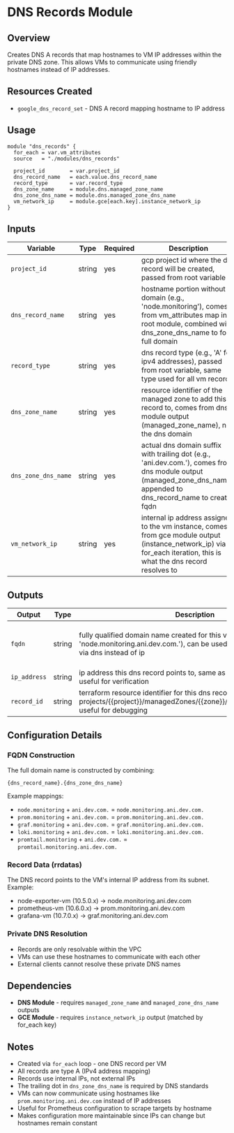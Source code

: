 # DNS Records Module

## Overview
Creates DNS A records that map hostnames to VM IP addresses within the private DNS zone. This allows VMs to communicate using friendly hostnames instead of IP addresses.

## Resources Created
- `google_dns_record_set` - DNS A record mapping hostname to IP address

## Usage

```hcl
module "dns_records" {
  for_each = var.vm_attributes
  source   = "./modules/dns_records"
  
  project_id        = var.project_id
  dns_record_name   = each.value.dns_record_name
  record_type       = var.record_type
  dns_zone_name     = module.dns.managed_zone_name
  dns_zone_dns_name = module.dns.managed_zone_dns_name
  vm_network_ip     = module.gce[each.key].instance_network_ip
}
```

## Inputs

| Variable | Type | Required | Description |
|----------|------|----------|-------------|
| `project_id` | string | yes | gcp project id where the dns record will be created, passed from root variable |
| `dns_record_name` | string | yes | hostname portion without domain (e.g., 'node.monitoring'), comes from vm_attributes map in root module, combined with dns_zone_dns_name to form full domain |
| `record_type` | string | yes | dns record type (e.g., 'A' for ipv4 addresses), passed from root variable, same type used for all vm records |
| `dns_zone_name` | string | yes | resource identifier of the managed zone to add this record to, comes from dns module output (managed_zone_name), not the dns domain |
| `dns_zone_dns_name` | string | yes | actual dns domain suffix with trailing dot (e.g., 'ani.dev.com.'), comes from dns module output (managed_zone_dns_name), appended to dns_record_name to create fqdn |
| `vm_network_ip` | string | yes | internal ip address assigned to the vm instance, comes from gce module output (instance_network_ip) via for_each iteration, this is what the dns record resolves to |

## Outputs

| Output | Type | Description | Used By |
|--------|------|-------------|---------|
| `fqdn` | string | fully qualified domain name created for this vm (e.g., 'node.monitoring.ani.dev.com.'), can be used by other vms to connect via dns instead of ip | Not currently used, but available for inter-VM communication |
| `ip_address` | string | ip address this dns record points to, same as the vm's internal ip, useful for verification | Not currently used |
| `record_id` | string | terraform resource identifier for this dns record (format: projects/{{project}}/managedZones/{{zone}}/rrsets/{{name}}/{{type}}), useful for debugging | Not currently used |

## Configuration Details

### FQDN Construction
The full domain name is constructed by combining:
```
{dns_record_name}.{dns_zone_dns_name}
```

Example mappings:
- `node.monitoring` + `ani.dev.com.` = `node.monitoring.ani.dev.com.`
- `prom.monitoring` + `ani.dev.com.` = `prom.monitoring.ani.dev.com.`
- `graf.monitoring` + `ani.dev.com.` = `graf.monitoring.ani.dev.com.`
- `loki.monitoring` + `ani.dev.com.` = `loki.monitoring.ani.dev.com.`
- `promtail.monitoring` + `ani.dev.com.` = `promtail.monitoring.ani.dev.com.`

### Record Data (rrdatas)
The DNS record points to the VM's internal IP address from its subnet. Example:
- node-exporter-vm (10.5.0.x) → node.monitoring.ani.dev.com
- prometheus-vm (10.6.0.x) → prom.monitoring.ani.dev.com
- grafana-vm (10.7.0.x) → graf.monitoring.ani.dev.com

### Private DNS Resolution
- Records are only resolvable within the VPC
- VMs can use these hostnames to communicate with each other
- External clients cannot resolve these private DNS names

## Dependencies
- **DNS Module** - requires `managed_zone_name` and `managed_zone_dns_name` outputs
- **GCE Module** - requires `instance_network_ip` output (matched by for_each key)

## Notes
- Created via `for_each` loop - one DNS record per VM
- All records are type A (IPv4 address mapping)
- Records use internal IPs, not external IPs
- The trailing dot in `dns_zone_dns_name` is required by DNS standards
- VMs can now communicate using hostnames like `prom.monitoring.ani.dev.com` instead of IP addresses
- Useful for Prometheus configuration to scrape targets by hostname
- Makes configuration more maintainable since IPs can change but hostnames remain constant